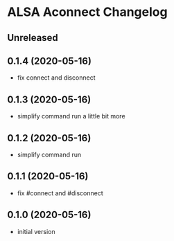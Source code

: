 # ALSA Aconnect Changelog

## Unreleased

## 0.1.4 (2020-05-16)
* fix connect and disconnect

## 0.1.3 (2020-05-16)
* simplify command run a little bit more

## 0.1.2 (2020-05-16)
* simplify command run

## 0.1.1 (2020-05-16)
* fix #connect and #disconnect

## 0.1.0 (2020-05-16)
* initial version
